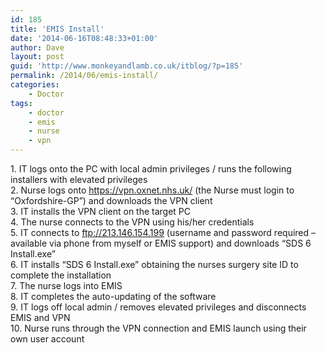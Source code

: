 ```yaml
---
id: 185
title: 'EMIS Install'
date: '2014-06-16T08:48:33+01:00'
author: Dave
layout: post
guid: 'http://www.monkeyandlamb.co.uk/itblog/?p=185'
permalink: /2014/06/emis-install/
categories:
    - Doctor
tags:
    - doctor
    - emis
    - nurse
    - vpn
---
```


1\. IT logs onto the PC with local admin privileges / runs the following installers with elevated privileges  
2\. Nurse logs onto https://vpn.oxnet.nhs.uk/ (the Nurse must login to “Oxfordshire-GP”) and downloads the VPN client  
3\. IT installs the VPN client on the target PC  
4\. The nurse connects to the VPN using his/her credentials  
5\. IT connects to ftp://213.146.154.199 (username and password required – available via phone from myself or EMIS support) and downloads “SDS 6 Install.exe”  
6\. IT installs “SDS 6 Install.exe” obtaining the nurses surgery site ID to complete the installation  
7\. The nurse logs into EMIS  
8\. IT completes the auto-updating of the software  
9\. IT logs off local admin / removes elevated privileges and disconnects EMIS and VPN  
10\. Nurse runs through the VPN connection and EMIS launch using their own user account